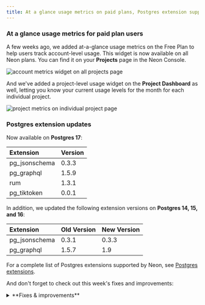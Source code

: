 ```yaml
---
title: At a glance usage metrics on paid plans, Postgres extension support, and more
---
```


### At a glance usage metrics for paid plan users

A few weeks ago, we added at-a-glance usage metrics on the Free Plan to help users track account-level usage. This widget is now available on all Neon plans. You can find it on your **Projects** page in the Neon Console.

![account metrics widget on all projects page](/docs/relnotes/paid_account_metrics_widget.png)

And we've added a project-level usage widget on the **Project Dashboard** as well, letting you know your current usage levels for the month for each individual project.

![project metrics on individual project page](/docs/relnotes/paid_project_limits_widget.png)

### Postgres extension updates

Now available on **Postgres 17**:

| Extension     | Version |
| :------------ | :------ |
| pg_jsonschema | 0.3.3   |
| pg_graphql    | 1.5.9   |
| rum           | 1.3.1   |
| pg_tiktoken   | 0.0.1   |

In addition, we updated the following extension versions on **Postgres 14, 15, and 16**:

| Extension     | Old Version | New Version |
| :------------ | :---------- | :---------- |
| pg_jsonschema | 0.3.1       | 0.3.3       |
| pg_graphql    | 1.5.7       | 1.9         |

For a complete list of Postgres extensions supported by Neon, see [Postgres extensions](/docs/extensions/pg-extensions).

And don't forget to check out this week's fixes and improvements:

<details>

<summary>**Fixes & improvements**</summary>

- **Neon Authorize**

  Neon Authorize is now supported on Postgres 17. This recently introduced feature lets you move Postgres Row-Level Security (RLS) policies into your codebase. To learn more, read the [announcement](/blog/introducing-neon-authorize) or check out the [docs](/docs/guides/neon-authorize).

- **Neon Vercel Integration**

  The Neon Vercel Integration is now supported on Organization-owned projects.

- **Neon API updates**

  We've introduced several new endpoints for managing [Organizations](/docs/manage/organizations) in Neon. The new endpoints include:

  - [Get organization details](https://api-docs.neon.tech/reference/getorganization)
  - [Get organization members](https://api-docs.neon.tech/reference/getorganizationmembers)
  - [Get organization member details](https://api-docs.neon.tech/reference/getorganizationmember)
  - [Get organization invitation details](https://api-docs.neon.tech/reference/getorganizationinvitations)
  - [Create organizations invitations](https://api-docs.neon.tech/reference/createorganizationinvitations)

- **Fixes**

  - A previously specified query was not cleared from the **Neon SQL Editor** state after selecting a different query from the **History** list. This caused the previous query to be run instead of the newly selected query when clicking **Run**.
  - Resetting a child branch from an unprotected parent branch regenerated Postgres role passwords on the child branch. Passwords should only be regenerated when the parent branch is defined as a protected branch.
  - Fixed an issue on the **Monitoring** page where lines on the **RAM** and **Working set size** graphs overflowed the graph area.
  - Removed usage alerts from shared Neon projects. The alerts should only appear for project owners.
  - Added validation that prevents an Organization name field from being left blank when creating a new Organization.
  - Fixed an issue with the **psql** `\help` or `\h` commands accessible via the Neon SQL Editor. The specified help page failed to display.

    <Admonition type="tip" title="Did you know?">
    The Neon SQL Editor supports `psql` meta-commands, which act like shortcuts for interacting with your database. If you are already familiar with using meta-commands from the `psql` command-line interface, you can use many of those same commands in the SQL Editor.

    To get a list of supported commands, use `\?`. For more info, see the [meta-commands](/docs/get-started-with-neon/query-with-neon-sql-editor#meta-commands) section of our [Query with Neon's SQL Editor](/docs/get-started-with-neon/query-with-neon-sql-editor) docs page.
    </Admonition>

</details>
